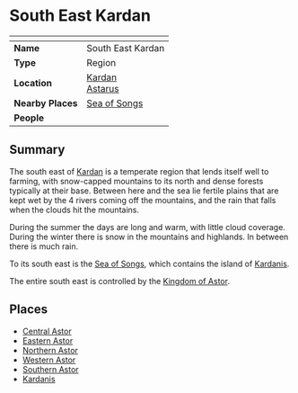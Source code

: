 # South East Kardan

| []() | |
| --- | --- |
| **Name** | South East Kardan |
| **Type** | Region |
| **Location** | [Kardan](../continents/kardan.md)<br />[Astarus](../../planes/astarus.md) |
| **Nearby Places** | [Sea of Songs](../seas/sea-of-songs.md) |
| **People** | |

## Summary

The south east of [Kardan](../continents/kardan.md) is a temperate region that lends itself well to farming, with snow-capped mountains to its north and dense forests typically at their base. Between here and the sea lie fertile plains that are kept wet by the 4 rivers coming off the mountains, and the rain that falls when the clouds hit the mountains.

During the summer the days are long and warm, with little cloud coverage. During the winter there is snow in the mountains and highlands. In between there is much rain.

To its south east is the [Sea of Songs](../seas/sea-of-songs.md), which contains the island of [Kardanis](kardanis.md).

The entire south east is controlled by the [Kingdom of Astor](../../civilisations/kingdom-of-astor/kingdom-of-astor.md).

## Places

- [Central Astor](central-astor.md)
- [Eastern Astor](eastern-astor.md)
- [Northern Astor](northern-astor.md)
- [Western Astor](western-astor.md)
- [Southern Astor](southern-astor.md)
- [Kardanis](kardanis.md)
